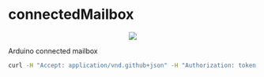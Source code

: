 # connectedMailbox
<p align="center"><img src="https://github.com/lostsh/connectedMailbox/workflows/Arduino%20workflow/badge.svg"></p>

Arduino connected mailbox 



```bash
curl -H "Accept: application/vnd.github+json" -H "Authorization: token <TOKEN>" --request POST --data '{"event_type": "do-something", "client_payload": { "content": "Strawberry"}}' https://api.github.com/repos/lostsh/connectedMailbox/dispatches
```
